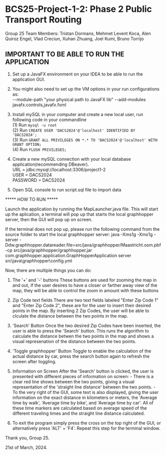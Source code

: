 # BCS25-Project-1-2: Phase 2 Public Transport Routing

Group 25 Team Members: Tristan Dormans, Mehmet Levent Koca, Alen Quiroz Engel, Vlad Creciun, Xuhan Zhuang, Joel Kumi, Bruno Torrijo

## IMPORTANT TO BE ABLE TO RUN THE APPLICATION
1. Set up a JavaFX environment on your IDEA to be able to run the application GUI.

2. You might also need to set up the VM options in your run configurations as:<br>
--module-path "your physical path to JavaFX lib" --add-modules javafx.controls,javafx.fxml

3. Install mySQL in your computer and create a new local user, run following code in your commandline<br>
(1) Run `mysql -u root`<br>
(2) Run `CREATE USER 'DACS2024'@'localhost' IDENTIFIED BY 'DACS2024';`<br>
(3) Run `GRANT ALL PRIVILEGES ON *.* TO 'DACS2024'@'localhost' WITH GRANT OPTION;`<br>
(4) Run `FLUSH PRIVILEGES;`<br>

4. Create a new mySQL connection with your local database application(recommending DBeaver).<br>
URL = jdbc:mysql://localhost:3306/project1-2<br>
USER = DACS2024<br>
PASSWORD = DACS2024<br>

5. Open SQL console to run script.sql file to import data

***** HOW TO RUN *****

Launch the application by running the MapLauncher.java file. This will start up the aplication, a terminal will pop up that starts
the local graphhopper server, then the GUI will pop up on screen.

If the terminal does not pop up, please run the following command from the source folder to start the local graphhopper server: 
java -Xms1g -Xmx1g -server -Ddw.graphhopper.datareader.file=src/java/graphhopper/Maastricht.osm.pbf -cp src/java/graphhopper/graphhopper.jar com.graphhopper.application.GraphHopperApplication server src\\java\\graphhopper\\config.yml

Now, there are multiple things you can do:
1) The '+' and '-' buttons
    These buttons are used for zooming the map in and out, if the user desires to have a closer or farther away view of the map, 
    they will be able to control the zoom in amount with these buttons

2) Zip Code text fields
    There are two text fields labeled "Enter Zip Code 1" and "Enter Zip Code 2", these are for the user to insert their desired points 
    in the map. By inserting 2 Zip Codes, the user will be able to clculate the distance between the two points in the map.

3) 'Search' Button
    Once the two desired Zip Codes have been inserted, the user is able to press the 'Search' button. This runs the algorithm to 
    calculate the distance betwen the two points in the map and shows a visual represenation of the distance between the two points.

4) 'Toggle graphhopper' Button
    Toggle to enable the calculation of the actual distance by car, press the search button again to refresh the screen after toggling.

4) Information on Screen
    After the 'Search' button is clicked, the user is presented with different pieces of information on screen:
        - There is a clear red line shows between the two points, giving a visual representation of the 'straight line distance' between 
        the two points.
        - To the very right of the GUI, some text is also displayed, giving the user information on the exact distance in kilometers 
        or meters, the 'Average time by walk', 'Average time by bike', and 'Average time by car'. All of these time markers are calculated 
        based on average speed of the different traveling times and the straight line distance calculated.

5) To exit the program simply press the cross on the top right of the GUI, or alternatively press 'ALT' + 'F4'. Repeat this step for the terminal window.

Thank you,
Group 25.

21st of March, 2024.
